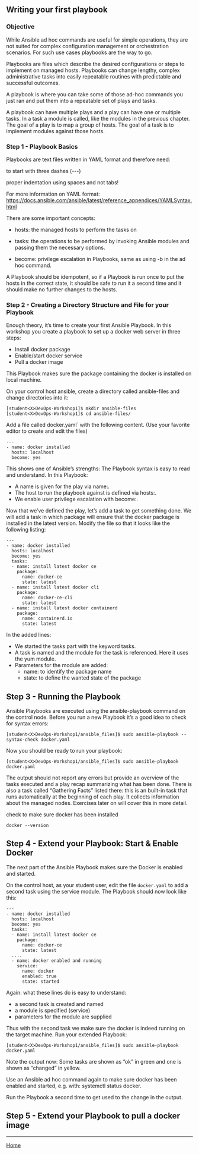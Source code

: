 ## Writing your first playbook


### Objective

While Ansible ad hoc commands are useful for simple operations, they are not suited for complex configuration management or orchestration scenarios. For such use cases playbooks are the way to go.

Playbooks are files which describe the desired configurations or steps to implement on managed hosts. Playbooks can change lengthy, complex administrative tasks into easily repeatable routines with predictable and successful outcomes.

A playbook is where you can take some of those ad-hoc commands you just ran and put them into a repeatable set of plays and tasks.

A playbook can have multiple plays and a play can have one or multiple tasks. In a task a module is called, like the modules in the previous chapter. The goal of a play is to map a group of hosts. The goal of a task is to implement modules against those hosts.

### Step 1 - Playbook Basics

Playbooks are text files written in YAML format and therefore need:

to start with three dashes (---)

proper indentation using spaces and not tabs!

For more information on YAML format: https://docs.ansible.com/ansible/latest/reference_appendices/YAMLSyntax.html

There are some important concepts: 

- hosts: the managed hosts to perform the tasks on

- tasks: the operations to be performed by invoking Ansible modules and passing them the necessary options.

- become: privilege escalation in Playbooks, same as using -b in the ad hoc command.

A Playbook should be idempotent, so if a Playbook is run once to put the hosts in the correct state, it should be safe to run it a second time and it should make no further changes to the hosts.


### Step 2 - Creating a Directory Structure and File for your Playbook

Enough theory, it’s time to create your first Ansible Playbook. In this workshop you create a playbook to set up a docker web server in three steps:

- Install docker package
- Enable/start docker service
- Pull a docker image

This Playbook makes sure the package containing the docker is installed on local machine.

On your control host ansible, create a directory called ansible-files and change directories into it:


```
[student<X>DevOps-Workshop1]$ mkdir ansible-files
[student<X>DevOps-Workshop1]$ cd ansible-files/
```

Add a file called docker.yaml` with the following content. (Use your favorite editor to create and edit the files)

```
---
- name: docker installed
  hosts: localhost
  become: yes
```

This shows one of Ansible’s strengths: The Playbook syntax is easy to read and understand. In this Playbook:

- A name is given for the play via name:.
- The host to run the playbook against is defined via hosts:.
- We enable user privilege escalation with become:.

Now that we’ve defined the play, let’s add a task to get something done. We will add a task in which package will ensure that the docker package is installed in the latest version. Modify the file so that it looks like the following listing:

```
---
- name: docker installed
  hosts: localhost
  become: yes
  tasks:
  - name: install latest docker ce
    package:
      name: docker-ce
      state: latest
  - name: install latest docker cli
    package:
      name: docker-ce-cli
      state: latest
  - name: install latest docker containerd
    package:
      name: containerd.io
      state: latest      
```

In the added lines:

- We started the tasks part with the keyword tasks.
- A task is named and the module for the task is referenced. Here it uses the yum module.
- Parameters for the module are added:
  - name: to identify the package name
  - state: to define the wanted state of the package

## Step 3 - Running the Playbook

Ansible Playbooks are executed using the ansible-playbook command on the control node. Before you run a new Playbook it’s a good idea to check for syntax errors:


`[student<X>DevOps-Workshop1/ansible_files]$ sudo ansible-playbook --syntax-check docker.yaml`

Now you should be ready to run your playbook:

`[student<X>DevOps-Workshop1/ansible_files]$ sudo ansible-playbook docker.yaml`

The output should not report any errors but provide an overview of the tasks executed and a play recap summarizing what has been done. There is also a task called “Gathering Facts” listed there: this is an built-in task that runs automatically at the beginning of each play. It collects information about the managed nodes. Exercises later on will cover this in more detail.

check to make sure docker has been installed

`docker --version`

## Step 4 - Extend your Playbook: Start & Enable Docker

The next part of the Ansible Playbook makes sure the Docker is enabled and started.

On the control host, as your student user, edit the file `docker.yaml` to add a second task using the service module. The Playbook should now look like this:

```
---
- name: docker installed
  hosts: localhost
  become: yes
  tasks:
  - name: install latest docker ce
    package:
      name: docker-ce
      state: latest
  ....    
  - name: docker enabled and running
    service:
      name: docker
      enabled: true
      state: started      
```

Again: what these lines do is easy to understand:

- a second task is created and named
- a module is specified (service)
- parameters for the module are supplied

Thus with the second task we make sure the docker is indeed running on the target machine. Run your extended Playbook:

`[student<X>DevOps-Workshop1/ansible_files]$ sudo ansible-playbook docker.yaml`


Note the output now: Some tasks are shown as “ok” in green and one is shown as “changed” in yellow.

Use an Ansible ad hoc command again to make sure docker has been enabled and started, e.g. with: systemctl status docker.

Run the Playbook a second time to get used to the change in the output.


## Step 5 - Extend your Playbook to pull a docker image

___

[Home](../README.md)
